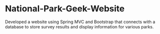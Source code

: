 # National-Park-Geek-Website
 Developed a website using Spring MVC and Bootstrap that connects with a database to store survey results and display information for various parks.
